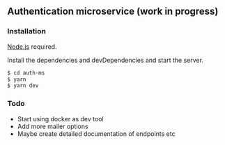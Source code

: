 ## Authentication microservice (work in progress)

### Installation

 [Node.js](https://nodejs.org/) required.

Install the dependencies and devDependencies and start the server.

```sh
$ cd auth-ms
$ yarn 
$ yarn dev
```


### Todo


* Start using docker as dev tool
* Add more mailer options
* Maybe create detailed documentation of endpoints etc
